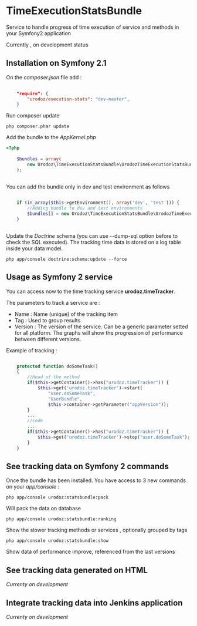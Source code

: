 TimeExecutionStatsBundle
========================

Service to handle progress of time execution of service and methods in your Symfony2 application

Currently , on development status

Installation on Symfony 2.1
---------------------------

On the *composer.json* file add :

``` json
    
    "require": {
        "urodoz/execution-stats": "dev-master",        
    }
```

Run composer update

```
php composer.phar update
```

Add the bundle to the *AppKernel.php*

``` php
<?php
    
    $bundles = array(
        new Urodoz\TimeExecutionStatsBundle\UrodozTimeExecutionStatsBundle();
    );
    
```
    
You can add the bundle only in dev and test environment as follows

``` php
    
    if (in_array($this->getEnvironment(), array('dev', 'test'))) {
        //Adding bundle to dev and test environments
        $bundles[] = new Urodoz\TimeExecutionStatsBundle\UrodozTimeExecutionStatsBundle();
    }
    
```
    
Update the *Doctrine* schema (you can use --dump-sql option before to check the SQL executed). The tracking time data is stored on a log table inside your data model.

```
php app/console doctrine:schema:update --force
```
    
Usage as Symfony 2 service
--------------------------

You can access now to the time tracking service **urodoz.timeTracker**. 

The parameters to track a service are : 

* Name : Name (unique) of the tracking item
* Tag : Used to group results
* Version : The version of the service. Can be a generic parameter setted for all platform. The graphs will show the progression of performance between different versions.

Example of tracking :

``` php

    protected function doSomeTask()
    {
        //Head of the method
        if($this->getContainer()->has("urodoz.timeTracker")) {
            $this->get('urodoz.timeTracker')->start(
                "user.doSomeTask",
                "UserBundle",
                $this->container->getParameter("appVersion"));
        }
        ...
        //code
        ...
        if($this->getContainer()->has("urodoz.timeTracker")) {
            $this->get('urodoz.timeTracker')->stop("user.doSomeTask");
        }
    }
```

See tracking data on Symfony 2 commands
---------------------------------

Once the bundle has been installed. You have access to 3 new commands on your *app/console* :

``` 
php app/console urodoz:statsbundle:pack
```

Will pack the data on database

```
php app/console urodoz:statsbundle:ranking
```

Show the slower tracking methods or services , optionally grouped by tags

```
php app/console urodoz:statsbundle:show
```

Show data of performance improve, referenced from the last versions

See tracking data generated on HTML
-----------------------------------

*Currenty on development*

Integrate tracking data into Jenkins application
------------------------------------------------

*Currenty on development*
